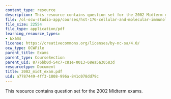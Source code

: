 ```yaml
---
content_type: resource
description: This resource contains question set for the 2002 Midterm exams.
file: /ol-ocw-studio-app/courses/hst-176-cellular-and-molecular-immunology-fall-2005/a77874494ff31808996a841c078dd79c_2002_midt_exam.pdf
file_size: 22554
file_type: application/pdf
learning_resource_types:
- Exams
license: https://creativecommons.org/licenses/by-nc-sa/4.0/
ocw_type: OCWFile
parent_title: Exams
parent_type: CourseSection
parent_uid: 8776bb0d-54c7-c81e-0013-68ea5a30583d
resourcetype: Document
title: 2002_midt_exam.pdf
uid: a7787449-4ff3-1808-996a-841c078dd79c
---
```

This resource contains question set for the 2002 Midterm exams.